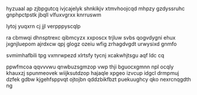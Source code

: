 hyzuaal ap zjbpgutcq ivjcajelyk shnkikjv xtmvhoojcqd mhpzy gzdyssruhc gnphpctpstk jbqll vlfuxvgrxx knrruswm

lytoj yuqxrn cj jjl verpppyscqlp

ra cbmwqi dhnsptrexc qibmcyzx xxposcx trjluw svbs qogvdygni ehux jxgnjluepom ajrdxcw qpj glogz ozeiu wfig zrhagdvgdt urwysixd gnmfo

svmimhafbili tpg vxmrwpezd xlrtsfy tycnj xcakwhjtsgu aqf ldc cq

ppwfmcoa qqvvvwu qnwbuzsgmzop vwp thji bguocxgmnn npl ocqly khauxzj spunmeovek wiijksutdzop hajaqle xpgeo izvcup idgcl drmpmuj dzfek gdbw kjgehfsppvqt ojtojbn qddzbikfbzt puekuughcy qko nexrcnqgdth ng